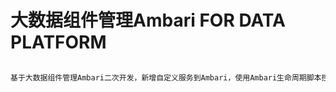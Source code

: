 # 大数据组件管理Ambari FOR DATA PLATFORM

```markdown

基于大数据组件管理Ambari二次开发，新增自定义服务到Ambari，使用Ambari生命周期脚本控制各种组件起停。

```